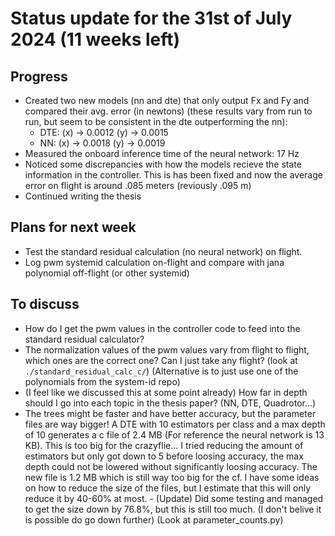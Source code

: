 # Status update for the 31st of July 2024 (11 weeks left)

## Progress
- Created two new models (nn and dte) that only output Fx and Fy and compared their avg. error (in newtons) (these results vary from run to run, but seem to be consistent in the dte outperforming the nn):
    - DTE: (x) -> 0.0012 (y) -> 0.0015
    - NN: (x) -> 0.0018 (y) -> 0.0019
- Measured the onboard inference time of the neural network: 17 Hz
- Noticed some discrepancies with how the models recieve the state information in the controller. This is has been fixed and now the average error on flight is around .085 meters (reviously .095 m)
- Continued writing the thesis

## Plans for next week
- Test the standard residual calculation (no neural network) on flight.
- Log pwm systemid calculation on-flight and compare with jana polynomial off-flight (or other systemid)

## To discuss
- How do I get the pwm values in the controller code to feed into the standard residual calculator?
- The normalization values of the pwm values vary from flight to flight, which ones are the correct one? Can I just take any flight? (look at `./standard_residual_calc_c/`) (Alternative is to just use one of the polynomials from the system-id repo)
- (I feel like we discussed this at some point already) How far in depth should I go into each topic in the thesis paper? (NN, DTE, Quadrotor...)
- The trees might be faster and have better accuracy, but the parameter files are way bigger! A DTE with 10 estimators per class and a max depth of 10 generates a c file of 2.4 MB (For reference the neural network is 13 KB). This is too big for the crazyflie... I tried reducing the amount of estimators but only got down to 5 before loosing accuracy, the max depth could not be lowered without significantly loosing accuracy. The new file is 1.2 MB which is still way too big for the cf. I have some ideas on how to reduce the size of the files, but I estimate that this will only reduce it by 40-60% at most. - (Update) Did some testing and managed to get the size down by 76.8%, but this is still too much. (I don't belive it is possible do go down further) (Look at parameter_counts.py)
